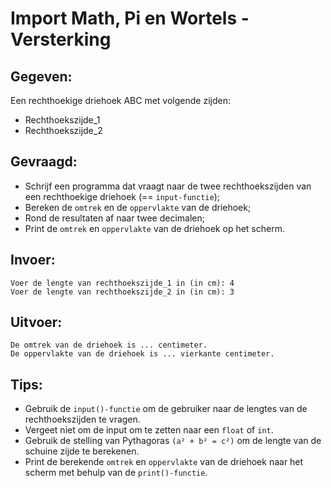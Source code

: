 # Import Math, Pi en Wortels - Versterking

## Gegeven: 

Een rechthoekige driehoek ABC met volgende zijden:

* Rechthoekszijde_1
* Rechthoekszijde_2

## Gevraagd: 

* Schrijf een programma dat vraagt naar de twee rechthoekszijden van een rechthoekige driehoek (== `input-functie`);
* Bereken de `omtrek` en de `oppervlakte` van de driehoek;
* Rond de resultaten af naar twee decimalen; 
* Print de `omtrek` en `oppervlakte` van de driehoek op het scherm.

## Invoer: 
```
Voer de lengte van rechthoekszijde_1 in (in cm): 4
Voer de lengte van rechthoekszijde_2 in (in cm): 3
```

## Uitvoer: 
```
De omtrek van de driehoek is ... centimeter.
De oppervlakte van de driehoek is ... vierkante centimeter.
```

## Tips: 
* Gebruik de `input()-functie` om de gebruiker naar de lengtes van de rechthoekszijden te vragen. 
* Vergeet niet om de input om te zetten naar een `float` of `int`.
* Gebruik de stelling van Pythagoras `(a² + b² = c²)` om de lengte van de schuine zijde te berekenen.
* Print de berekende `omtrek` en `oppervlakte` van de driehoek naar het scherm met behulp van de `print()-functie`.

